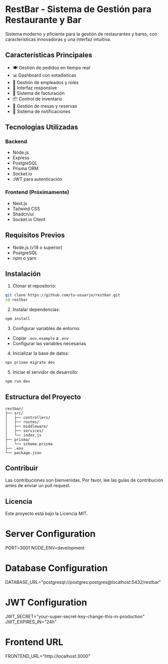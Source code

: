 # RestBar - Sistema de Gestión para Restaurante y Bar

Sistema moderno y eficiente para la gestión de restaurantes y bares, con características innovadoras y una interfaz intuitiva.

## Características Principales

- 🍽️ Gestión de pedidos en tiempo real
- 📊 Dashboard con estadísticas
- 👥 Gestión de empleados y roles
- 📱 Interfaz responsive
- 🧾 Sistema de facturación
- 📦 Control de inventario
- 🎯 Gestión de mesas y reservas
- 🔔 Sistema de notificaciones

## Tecnologías Utilizadas

### Backend
- Node.js
- Express
- PostgreSQL
- Prisma ORM
- Socket.io
- JWT para autenticación

### Frontend (Próximamente)
- Next.js
- Tailwind CSS
- Shadcn/ui
- Socket.io Client

## Requisitos Previos

- Node.js (v18 o superior)
- PostgreSQL
- npm o yarn

## Instalación

1. Clonar el repositorio:
```bash
git clone https://github.com/tu-usuario/restbar.git
cd restbar
```

2. Instalar dependencias:
```bash
npm install
```

3. Configurar variables de entorno:
- Copiar `.env.example` a `.env`
- Configurar las variables necesarias

4. Inicializar la base de datos:
```bash
npx prisma migrate dev
```

5. Iniciar el servidor de desarrollo:
```bash
npm run dev
```

## Estructura del Proyecto

```
restbar/
├── src/
│   ├── controllers/
│   ├── routes/
│   ├── middleware/
│   ├── services/
│   └── index.js
├── prisma/
│   └── schema.prisma
├── .env
└── package.json
```

## Contribuir

Las contribuciones son bienvenidas. Por favor, lee las guías de contribución antes de enviar un pull request.

## Licencia

Este proyecto está bajo la Licencia MIT. 

# Server Configuration
PORT=3001
NODE_ENV=development

# Database Configuration
DATABASE_URL="postgresql://postgres:postgres@localhost:5432/restbar"

# JWT Configuration
JWT_SECRET="your-super-secret-key-change-this-in-production"
JWT_EXPIRES_IN="24h"

# Frontend URL
FRONTEND_URL="http://localhost:3000" 
